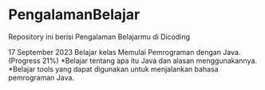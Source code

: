 # PengalamanBelajar
Repository ini berisi Pengalaman Belajarmu di Dicoding

17 September 2023
Belajar kelas Memulai Pemrograman dengan Java. (Progress 21%)
*Belajar tentang apa itu Java dan alasan menggunakannya.
*Belajar tools yang dapat digunakan untuk menjalankan bahasa pemrograman Java.
